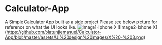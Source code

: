 # Calculator-App
A Simple Calculator App built as a side project
Please see below picture for reference on what the UI looks like.
![Image1-Iphone X](https://github.com/olatunjiemanuel/Calculator-App/blob/master/assets/UI%20design%20Images/X%20-%202.png)
![Image2-Iphone X] (https://github.com/olatunjiemanuel/Calculator-App/blob/master/assets/UI%20design%20Images/X%20-%203.png)
